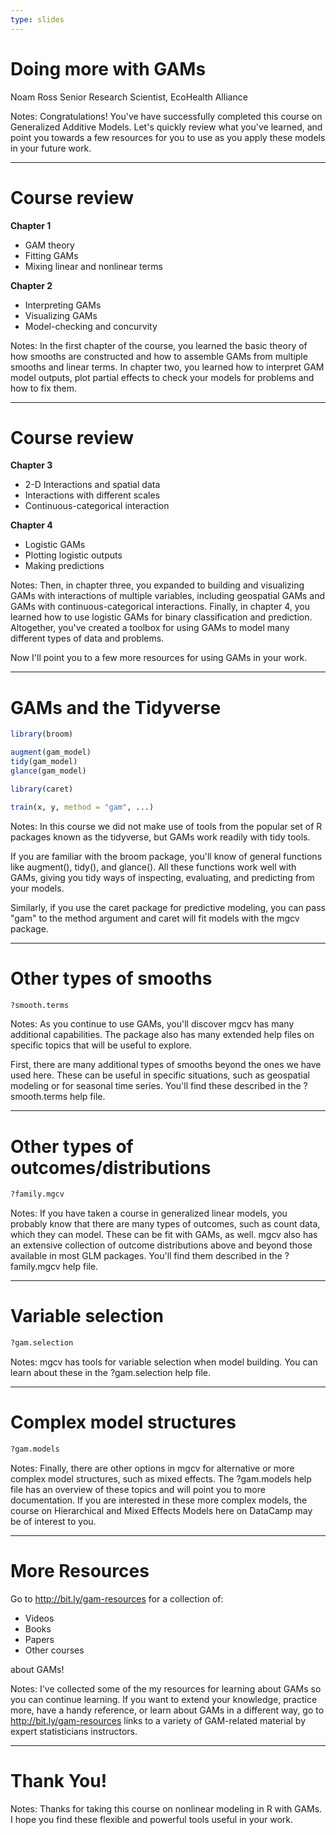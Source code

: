 ```yaml
---
type: slides
---
```


# Doing more with GAMs

Noam Ross
Senior Research Scientist, EcoHealth Alliance

Notes: Congratulations!  You've have successfully completed this course on Generalized Additive Models.  Let's quickly review what you've learned, and point you towards a few resources for you to use as you apply these models in your future work.

---

# Course review

**Chapter 1**

- GAM theory
- Fitting GAMs
- Mixing linear and nonlinear terms

**Chapter 2**

- Interpreting GAMs
- Visualizing GAMs
- Model-checking and concurvity

Notes: In the first chapter of the course, you learned the basic theory of how smooths are constructed and how to assemble GAMs from multiple smooths and linear terms.  In chapter two, you learned how to interpret GAM model outputs, plot partial effects to check your models for problems and how to fix them. 

---

# Course review

**Chapter 3**

- 2-D Interactions and spatial data
- Interactions with different scales
- Continuous-categorical interaction

**Chapter 4**

- Logistic GAMs
- Plotting logistic outputs
- Making predictions

Notes: Then, in chapter three, you expanded to building and visualizing GAMs with interactions of multiple variables, including geospatial GAMs and GAMs with continuous-categorical interactions.  Finally, in chapter 4, you learned how to use logistic GAMs for binary classification and prediction.  Altogether, you've created a toolbox for using GAMs to model many different types of data and problems.

Now I'll point you to a few more resources for using GAMs in your work.

---

# GAMs and the Tidyverse

```r
library(broom)

augment(gam_model)
tidy(gam_model)
glance(gam_model)
```

```r
library(caret)

train(x, y, method = "gam", ...)
```

Notes: In this course we did not make use of tools from the popular set of R packages known as the tidyverse, but GAMs work readily with tidy tools.

If you are familiar with the broom package, you'll know of general functions like augment(), tidy(), and glance().  All these functions work well with GAMs, giving you tidy ways of inspecting, evaluating, and predicting from your models.

Similarly, if you use the caret package for predictive modeling, you can pass "gam" to the method argument and caret will fit models with the mgcv package.

---

# Other types of smooths

```r
?smooth.terms
```

Notes: As you continue to use GAMs, you'll discover mgcv has many additional capabilities.  The package also has many extended help files on specific topics that will be useful to explore.

First, there are many additional types of smooths beyond the ones we have used here.  These can be useful in specific situations, such as geospatial modeling or for seasonal time series.  You'll find these described in the ?smooth.terms help file.

---

# Other types of outcomes/distributions

```r
?family.mgcv
```

Notes: If you have taken a course in generalized linear models, you probably know that there are many types of outcomes, such as count data, which they can model. These can be fit with GAMs, as well. mgcv also has an extensive collection of outcome distributions above and beyond those available in most GLM packages. You'll find them described in the ?family.mgcv help file.  

---
# Variable selection

```r
?gam.selection
```

Notes: mgcv has tools for variable selection when model building.  You can learn about these in the ?gam.selection help file.

---

# Complex model structures

```r
?gam.models
``` 

Notes: Finally, there are other options in mgcv for alternative or more complex model structures, such as mixed effects. The ?gam.models help file has an overview of these topics and will point you to more documentation.  If you are interested in these more complex models, the course on Hierarchical and Mixed Effects Models here on DataCamp may be of interest to you.

---

# More Resources

Go to <http://bit.ly/gam-resources> for a collection of:

- Videos
- Books
- Papers
- Other courses

about GAMs!

Notes: I've collected some of the my resources for learning about GAMs so you can continue learning. If you want to extend your knowledge, practice more, have a handy reference, or learn about GAMs in a different way, go to <http://bit.ly/gam-resources> links to a variety of GAM-related material by expert statisticians instructors. 

---

#  Thank You!

Notes: Thanks for taking this course on nonlinear modeling in R with GAMs. I hope you find these flexible and powerful tools useful in your work.


